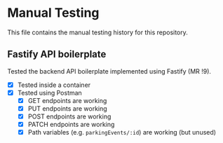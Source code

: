 # Manual Testing

This file contains the manual testing history for this repository.

## Fastify API boilerplate

Tested the backend API boilerplate implemented using Fastify (MR !9).

- [x] Tested inside a container
- [x] Tested using Postman
  - [x] GET endpoints are working
  - [x] PUT endpoints are working
  - [x] POST endpoints are working
  - [x] PATCH endpoints are working
  - [x] Path variables (e.g. `parkingEvents/:id`) are working (but unused)
